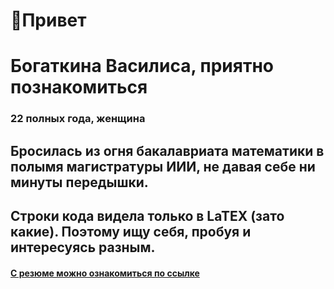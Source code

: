 # 👋Привет
# Богаткина Василиса, приятно познакомиться
### 22 полных года, женщина

## Бросилась из огня бакалавриата математики в полымя магистратуры ИИИ, не давая себе ни минуты передышки.

## Строки кода видела только в LaTEX (зато какие). Поэтому ищу себя, пробуя и интересуясь разным.

#### [С резюме можно ознакомиться по ссылке](https://github.com/Alurienara/Alurienara/blob/main/%D0%91%D0%BE%D0%B3%D0%B0%D1%82%D0%BA%D0%B8%D0%BD%D0%B0%20%D0%92%D0%B0%D1%81%D0%B8%D0%BB%D0%B8%D1%81%D0%B0%20%D0%95%D0%B2%D0%B3%D0%B5%D0%BD%D1%8C%D0%B5%D0%B2%D0%BD%D0%B0.pdf)

<!--
- 🔭 I’m currently working on ...
- 🌱 I’m currently learning ...
- 👯 I’m looking to collaborate on ...
- 🤔 I’m looking for help with ...
- 💬 Ask me about ...
- 📫 How to reach me: ...
- 😄 Pronouns: ...
- ⚡ Fun fact: ...
-->
